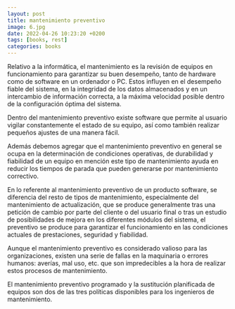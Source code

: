 ```yaml
---
layout: post
title: mantenimiento preventivo
image: 6.jpg
date: 2022-04-26 10:23:20 +0200
tags: [books, rest]
categories: books
---
```

Relativo a la informática, el mantenimiento es la revisión de equipos en funcionamiento para garantizar su buen desempeño, tanto de hardware como de software en un ordenador o PC. Estos influyen en el desempeño fiable del sistema, en la integridad de los datos almacenados y en un intercambio de información correcta, a la máxima velocidad posible dentro de la configuración óptima del sistema.

Dentro del mantenimiento preventivo existe software que permite al usuario vigilar constantemente el estado de su equipo, así como también realizar pequeños ajustes de una manera fácil.

Además debemos agregar que el mantenimiento preventivo en general se ocupa en la determinación de condiciones operativas, de durabilidad y fiabilidad de un equipo en mención este tipo de mantenimiento ayuda en reducir los tiempos de parada que pueden generarse por mantenimiento correctivo.

En lo referente al mantenimiento preventivo de un producto software, se diferencia del resto de tipos de mantenimiento, especialmente del mantenimiento de actualización, que se produce generalmente tras una petición de cambio por parte del cliente o del usuario final o tras un estudio de posibilidades de mejora en los diferentes módulos del sistema, el preventivo se produce para garantizar el funcionamiento en las condiciones actuales de prestaciones, seguridad y fiabilidad.

Aunque el mantenimiento preventivo es considerado valioso para las organizaciones, existen una serie de fallas en la maquinaria o errores humanos: averías, mal uso, etc. que son impredecibles a la hora de realizar estos procesos de mantenimiento.

El mantenimiento preventivo programado y la sustitución planificada de equipos son dos de las tres políticas disponibles para los ingenieros de mantenimiento.

